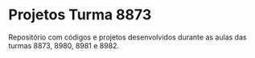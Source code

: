 # Projetos Turma 8873
Repositório com códigos e projetos desenvolvidos durante as aulas das turmas 8873, 8980, 8981 e 8982.
